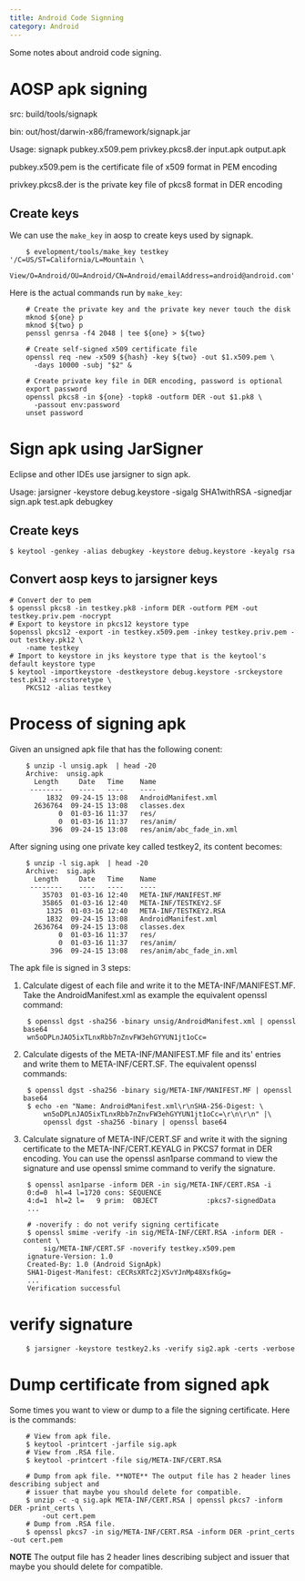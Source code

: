 ```yaml
---
title: Android Code Signning
category: Android
---
```


Some notes about android code signing.

# AOSP apk signing

src: build/tools/signapk

bin: out/host/darwin-x86/framework/signapk.jar

Usage: signapk pubkey.x509.pem privkey.pkcs8.der input.apk output.apk

pubkey.x509.pem is the certificate file of x509 format in PEM encoding

privkey.pkcs8.der is the private key file of pkcs8 format in DER encoding

## Create keys

We can use the `make_key` in aosp to create keys used by signapk.

		$ evelopment/tools/make_key testkey  '/C=US/ST=California/L=Mountain \
		View/O=Android/OU=Android/CN=Android/emailAddress=android@android.com'

Here is the actual commands run by `make_key`:

		# Create the private key and the private key never touch the disk
		mknod ${one} p
		mknod ${two} p
		penssl genrsa -f4 2048 | tee ${one} > ${two}

		# Create self-signed x509 certificate file
		openssl req -new -x509 ${hash} -key ${two} -out $1.x509.pem \
		  -days 10000 -subj "$2" &

		# Create private key file in DER encoding, password is optional
		export password
		openssl pkcs8 -in ${one} -topk8 -outform DER -out $1.pk8 \
		  -passout env:password
		unset password

# Sign apk using JarSigner

Eclipse and other IDEs use jarsigner to sign apk.

Usage: jarsigner -keystore debug.keystore -sigalg SHA1withRSA -signedjar sign.apk test.apk debugkey

## Create keys

	$ keytool -genkey -alias debugkey -keystore debug.keystore -keyalg rsa

## Convert aosp keys to jarsigner keys

	# Convert der to pem
	$ openssl pkcs8 -in testkey.pk8 -inform DER -outform PEM -out testkey.priv.pem -nocrypt
	# Export to keystore in pkcs12 keystore type
	$openssl pkcs12 -export -in testkey.x509.pem -inkey testkey.priv.pem -out testkey.pk12 \
		-name testkey
	# Import to keystore in jks keystore type that is the keytool's default keystore type
	$ keytool -importkeystore -destkeystore debug.keystore -srckeystore test.pk12 -srcstoretype \
		PKCS12 -alias testkey

# Process of signing apk

Given an unsigned apk file that has the following conent:

		$ unzip -l unsig.apk  | head -20
		Archive:  unsig.apk
		  Length     Date   Time    Name
		 --------    ----   ----    ----
			 1832  09-24-15 13:08   AndroidManifest.xml
		  2636764  09-24-15 13:08   classes.dex
				0  01-03-16 11:37   res/
				0  01-03-16 11:37   res/anim/
			  396  09-24-15 13:08   res/anim/abc_fade_in.xml

After signing using one private key called testkey2, its content becomes:

		$ unzip -l sig.apk  | head -20
		Archive:  sig.apk
		  Length     Date   Time    Name
		 --------    ----   ----    ----
			35703  01-03-16 12:40   META-INF/MANIFEST.MF
			35865  01-03-16 12:40   META-INF/TESTKEY2.SF
			 1325  01-03-16 12:40   META-INF/TESTKEY2.RSA
			 1832  09-24-15 13:08   AndroidManifest.xml
		  2636764  09-24-15 13:08   classes.dex
				0  01-03-16 11:37   res/
				0  01-03-16 11:37   res/anim/
			  396  09-24-15 13:08   res/anim/abc_fade_in.xml

The apk file is signed in 3 steps:

1. Calculate digest of each file and write it to the META-INF/MANIFEST.MF. Take the
AndroidManifest.xml as example the equivalent openssl command:

		$ openssl dgst -sha256 -binary unsig/AndroidManifest.xml | openssl base64
		wn5oDPLnJAO5ixTLnxRbb7nZnvFW3ehGYYUN1jt1oCc=

2. Calculate digests of the META-INF/MANIFEST.MF file and its\' entries and write them to
META-INF/CERT.SF.  The equivalent openssl commands:

		$ openssl dgst -sha256 -binary sig/META-INF/MANIFEST.MF | openssl base64
		$ echo -en "Name: AndroidManifest.xml\r\nSHA-256-Digest: \
			wn5oDPLnJAO5ixTLnxRbb7nZnvFW3ehGYYUN1jt1oCc=\r\n\r\n" |\
			openssl dgst -sha256 -binary | openssl base64

3. Calculate signature of META-INF/CERT.SF and write it with the signing certificate to the
META-INF/CERT.KEYALG in PKCS7 format in DER encoding. You can use the openssl asn1parse
command to view the signature and use openssl smime command to verify the signature.

		$ openssl asn1parse -inform DER -in sig/META-INF/CERT.RSA -i
		0:d=0  hl=4 l=1720 cons: SEQUENCE
		4:d=1  hl=2 l=   9 prim:  OBJECT            :pkcs7-signedData
		...

		# -noverify : do not verify signing certificate
		$ openssl smime -verify -in sig/META-INF/CERT.RSA -inform DER -content \
			sig/META-INF/CERT.SF -noverify testkey.x509.pem
		ignature-Version: 1.0
		Created-By: 1.0 (Android SignApk)
		SHA1-Digest-Manifest: cECRsXRTc2jXSvYJnMp48XsfkGg=
		...
		Verification successful

# verify signature

		$ jarsigner -keystore testkey2.ks -verify sig2.apk -certs -verbose

# Dump certificate from signed apk

Some times you want to view or dump to a file the signing certificate. Here is the commands:

		# View from apk file.
		$ keytool -printcert -jarfile sig.apk
		# View from .RSA file.
		$ keytool -printcert -file sig/META-INF/CERT.RSA

		# Dump from apk file. **NOTE** The output file has 2 header lines describing subject and
		# issuer that maybe you should delete for compatible.
		$ unzip -c -q sig.apk META-INF/CERT.RSA | openssl pkcs7 -inform DER -print_certs \
			-out cert.pem
		# Dump from .RSA file.
		$ openssl pkcs7 -in sig/META-INF/CERT.RSA -inform DER -print_certs -out cert.pem

**NOTE** The output file has 2 header lines describing subject and issuer that maybe you should
delete for compatible.
